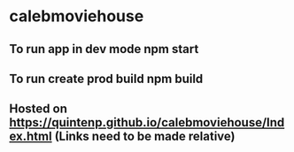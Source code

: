# calebmoviehouse

## To run app in dev mode npm start
## To run create prod build npm build
## Hosted on https://quintenp.github.io/calebmoviehouse/Index.html (Links need to be made relative)
